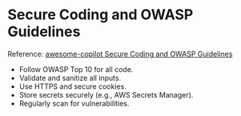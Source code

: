 # Secure Coding and OWASP Guidelines

Reference: [awesome-copilot Secure Coding and OWASP Guidelines](https://github.com/github/awesome-copilot)

- Follow OWASP Top 10 for all code.
- Validate and sanitize all inputs.
- Use HTTPS and secure cookies.
- Store secrets securely (e.g., AWS Secrets Manager).
- Regularly scan for vulnerabilities.
